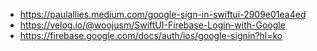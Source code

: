 - https://paulallies.medium.com/google-sign-in-swiftui-2909e01ea4ed
- https://velog.io/@woojusm/SwiftUI-Firebase-Login-with-Google
- https://firebase.google.com/docs/auth/ios/google-signin?hl=ko